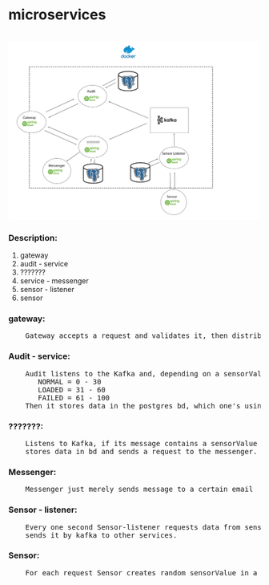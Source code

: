 # microservices

<br/>
<img src="/img/service-schema-v1.jpg">

<h3>Description: </h2>
<ol>
<li>gateway</li>
<li>audit - service</li>
<li>???????</li>
<li>service - messenger</li>
<li>sensor - listener</li>
<li>sensor</li>
</ol>


<h3>gateway:</h3>
<pre>
    Gateway accepts a request and validates it, then distributes it to internal services.
</pre>
<h3>Audit - service:</h3>
<pre>
    Audit listens to the Kafka and, depending on a sensorValue assigns one of statuses:  
       NORMAL = 0 - 30  
       LOADED = 31 - 60  
       FAILED = 61 - 100
    Then it stores data in the postgres bd, which one's using partition data by statuses.
</pre>
<h3>???????:</h3>
<pre>
    Listens to Kafka, if its message contains a sensorValue that equals 100,
    stores data in bd and sends a request to the messenger.
</pre>
<h3>Messenger:</h3>
<pre>
    Messenger just merely sends message to a certain email
</pre>
<h3>Sensor - listener:</h3>
<pre>
    Every one second Sensor-listener requests data from sensor than stores it in the Postgres db and 
    sends it by kafka to other services.
</pre>
<h3>Sensor:</h3>
<pre>
    For each request Sensor creates random sensorValue in a range between 0 and 100.  
</pre>
